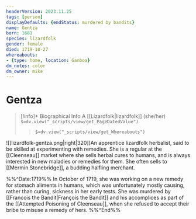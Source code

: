 ```yaml
---
headerVersion: 2023.11.25
tags: [person]
displayDefaults: {endStatus: murdered by bandits}
name: Gentza
born: 1681
species: lizardfolk
gender: female
died: 1719-10-27
whereabouts:
- {type: home, location: Ganboa}
dm_notes: color
dm_owner: mike
---
```

# Gentza
>[!info]+ Biographical Info
> A [[Lizardfolk|lizardfolk]] (she/her)
> `$=dv.view("_scripts/view/get_PageDatedValue")`
>> `$=dv.view("_scripts/view/get_Whereabouts")`

![[lizardfolk-gentza.png|right|320]]An apprentice lizardfolk herbalist, said to be skilled at experimenting with remedies. She is a regular at the [[Cleenseau]] market where she sells herbal cures to humans, and is always interested in new maladies or remedies for them. She often sells to [[Mermin Stonebridge]], a budding halfling merchant.

%%^Date:1719%%
In October of 1719, she was working on a new remedy for stomach aliments in humans, which was unfortunately mostly causing, rather than curing, sickness in her early tests. She was murdered by [[Francois the Bandit|François the Bandit]] and his accomplices as part of the [[Attempted Poisoning of Cleenseau]], when she refused to accept their bribe to misuse a remedy of hers. 
%%^End%%


